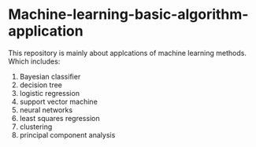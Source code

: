 # Machine-learning-basic-algorithm-application

This repository is mainly about applcations of machine learning methods.
Which includes:
1. Bayesian classifier
2. decision tree
3. logistic regression
4. support vector machine
5. neural networks
6. least squares regression
7. clustering
8. principal component analysis
